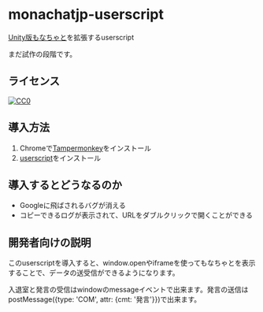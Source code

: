 # monachatjp-userscript

[Unity版もなちゃと](https://monachat.jp/)を拡張するuserscript

まだ試作の段階です。

## ライセンス

[![CC0](https://licensebuttons.net/p/zero/1.0/88x31.png) ](https://creativecommons.org/publicdomain/zero/1.0/deed.ja)

## 導入方法

1. Chromeで[Tampermonkey](https://chrome.google.com/webstore/detail/tampermonkey/dhdgffkkebhmkfjojejmpbldmpobfkfo?hl=ja)をインストール
2. [userscript](https://raw.githubusercontent.com/iwamizawa-software/monachatjp-userscript/master/monachatjp.user.js)をインストール

## 導入するとどうなるのか

- Googleに飛ばされるバグが消える
- コピーできるログが表示されて、URLをダブルクリックで開くことができる

## 開発者向けの説明

このuserscriptを導入すると、window.openやiframeを使ってもなちゃとを表示することで、データの送受信ができるようになります。

入退室と発言の受信はwindowのmessageイベントで出来ます。発言の送信はpostMessage({type: 'COM', attr: {cmt: '発言'}})で出来ます。
